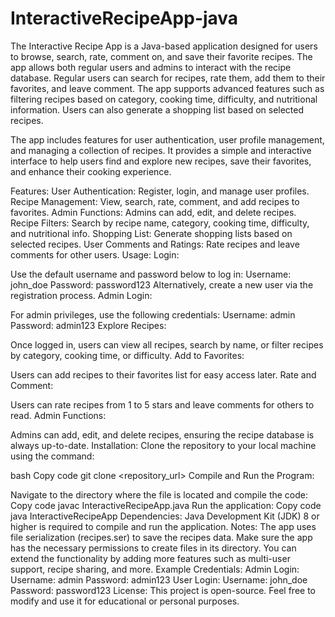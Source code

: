 # InteractiveRecipeApp-java
The Interactive Recipe App is a Java-based application designed for users to browse, search, rate, comment on, and save their favorite recipes. The app allows both regular users and admins to interact with the recipe database. Regular users can search for recipes, rate them, add them to their favorites, and leave comment.
 The app supports advanced features such as filtering recipes based on category, cooking time, difficulty, and nutritional information. Users can also generate a shopping list based on selected recipes.

The app includes features for user authentication, user profile management, and managing a collection of recipes. It provides a simple and interactive interface to help users find and explore new recipes, save their favorites, and enhance their cooking experience.

Features:
User Authentication: Register, login, and manage user profiles.
Recipe Management: View, search, rate, comment, and add recipes to favorites.
Admin Functions: Admins can add, edit, and delete recipes.
Recipe Filters: Search by recipe name, category, cooking time, difficulty, and nutritional info.
Shopping List: Generate shopping lists based on selected recipes.
User Comments and Ratings: Rate recipes and leave comments for other users.
Usage:
Login:

Use the default username and password below to log in:
Username: john_doe
Password: password123
Alternatively, create a new user via the registration process.
Admin Login:

For admin privileges, use the following credentials:
Username: admin
Password: admin123
Explore Recipes:

Once logged in, users can view all recipes, search by name, or filter recipes by category, cooking time, or difficulty.
Add to Favorites:

Users can add recipes to their favorites list for easy access later.
Rate and Comment:

Users can rate recipes from 1 to 5 stars and leave comments for others to read.
Admin Functions:

Admins can add, edit, and delete recipes, ensuring the recipe database is always up-to-date.
Installation:
Clone the repository to your local machine using the command:

bash
Copy code
git clone <repository_url>
Compile and Run the Program:

Navigate to the directory where the file is located and compile the code:
Copy code
javac InteractiveRecipeApp.java
Run the application:
Copy code
java InteractiveRecipeApp
Dependencies:
Java Development Kit (JDK) 8 or higher is required to compile and run the application.
Notes:
The app uses file serialization (recipes.ser) to save the recipes data. Make sure the app has the necessary permissions to create files in its directory.
You can extend the functionality by adding more features such as multi-user support, recipe sharing, and more.
Example Credentials:
Admin Login:
Username: admin
Password: admin123
User Login:
Username: john_doe
Password: password123
License:
This project is open-source. Feel free to modify and use it for educational or personal purposes.
